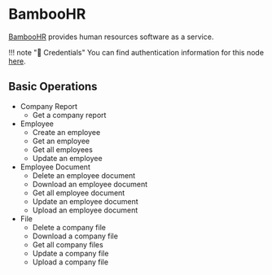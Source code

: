 # BambooHR

[BambooHR](https://www.bamboohr.com/) provides human resources software as a service.

!!! note "🔑 Credentials"
    You can find authentication information for this node [here](/workflow/integrations/credentials/bambooHr/).


## Basic Operations

* Company Report
    * Get a company report
* Employee
    * Create an employee
    * Get an employee
    * Get all employees
    * Update an employee
* Employee Document
    * Delete an employee document
    * Download an employee document
    * Get all employee document
    * Update an employee document
    * Upload an employee document
* File
    * Delete a company file
    * Download a company file
    * Get all company files
    * Update a company file
    * Upload a company file
